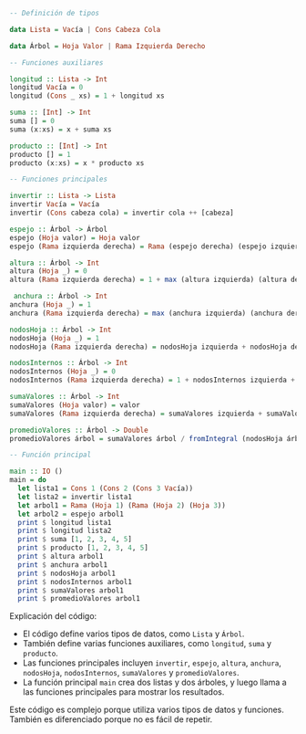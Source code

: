 ```haskell
-- Definición de tipos

data Lista = Vacía | Cons Cabeza Cola

data Árbol = Hoja Valor | Rama Izquierda Derecho

-- Funciones auxiliares

longitud :: Lista -> Int
longitud Vacía = 0
longitud (Cons _ xs) = 1 + longitud xs

suma :: [Int] -> Int
suma [] = 0
suma (x:xs) = x + suma xs

producto :: [Int] -> Int
producto [] = 1
producto (x:xs) = x * producto xs

-- Funciones principales

invertir :: Lista -> Lista
invertir Vacía = Vacía
invertir (Cons cabeza cola) = invertir cola ++ [cabeza]

espejo :: Árbol -> Árbol
espejo (Hoja valor) = Hoja valor
espejo (Rama izquierda derecha) = Rama (espejo derecha) (espejo izquierda)

altura :: Árbol -> Int
altura (Hoja _) = 0
altura (Rama izquierda derecha) = 1 + max (altura izquierda) (altura derecha)

 anchura :: Árbol -> Int
anchura (Hoja _) = 1
anchura (Rama izquierda derecha) = max (anchura izquierda) (anchura derecha)

nodosHoja :: Árbol -> Int
nodosHoja (Hoja _) = 1
nodosHoja (Rama izquierda derecha) = nodosHoja izquierda + nodosHoja derecha

nodosInternos :: Árbol -> Int
nodosInternos (Hoja _) = 0
nodosInternos (Rama izquierda derecha) = 1 + nodosInternos izquierda + nodosInternos derecha

sumaValores :: Árbol -> Int
sumaValores (Hoja valor) = valor
sumaValores (Rama izquierda derecha) = sumaValores izquierda + sumaValores derecha

promedioValores :: Árbol -> Double
promedioValores árbol = sumaValores árbol / fromIntegral (nodosHoja árbol)

-- Función principal

main :: IO ()
main = do
  let lista1 = Cons 1 (Cons 2 (Cons 3 Vacía))
  let lista2 = invertir lista1
  let arbol1 = Rama (Hoja 1) (Rama (Hoja 2) (Hoja 3))
  let arbol2 = espejo arbol1
  print $ longitud lista1
  print $ longitud lista2
  print $ suma [1, 2, 3, 4, 5]
  print $ producto [1, 2, 3, 4, 5]
  print $ altura arbol1
  print $ anchura arbol1
  print $ nodosHoja arbol1
  print $ nodosInternos arbol1
  print $ sumaValores arbol1
  print $ promedioValores arbol1
```

Explicación del código:

* El código define varios tipos de datos, como `Lista` y `Árbol`.
* También define varias funciones auxiliares, como `longitud`, `suma` y `producto`.
* Las funciones principales incluyen `invertir`, `espejo`, `altura`, `anchura`, `nodosHoja`, `nodosInternos`, `sumaValores` y `promedioValores`.
* La función principal `main` crea dos listas y dos árboles, y luego llama a las funciones principales para mostrar los resultados.

Este código es complejo porque utiliza varios tipos de datos y funciones. También es diferenciado porque no es fácil de repetir.